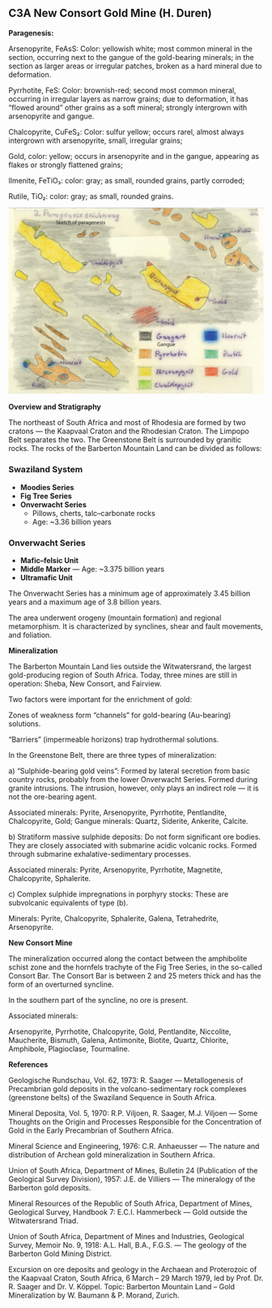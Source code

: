## C3A New Consort Gold Mine (H. Duren)

**Paragenesis:**

Arsenopyrite, FeAsS: Color: yellowish white; most common mineral in the section, occurring next to the gangue of the gold-bearing minerals; in the section as larger areas or irregular patches, broken as a hard mineral due to deformation.

Pyrrhotite, FeS: Color: brownish-red; second most common mineral, occurring in irregular layers as narrow grains; due to deformation, it has “flowed around” other grains as a soft mineral; strongly intergrown with arsenopyrite and gangue.

Chalcopyrite, CuFeS₂: Color: sulfur yellow; occurs rarel, almost always intergrown with arsenopyrite, small, irregular grains;

Gold, color: yellow; occurs in arsenopyrite and in the gangue, appearing as flakes or strongly flattened grains;

Ilmenite, FeTiO₃: color: gray; as small, rounded grains, partly corroded;

Rutile, TiO₂: color: gray; as small, rounded grains.

![31 New Consort](https://github.com/DinaKlim/OD_RL_notes/blob/main/RL_notes/31_New_Consort/31%20New%20Consort%20Gold%20Mine.jpg)

**Overview and Stratigraphy**

The northeast of South Africa and most of Rhodesia are formed by two cratons — the Kaapvaal Craton and the Rhodesian Craton.
The Limpopo Belt separates the two.
The Greenstone Belt is surrounded by granitic rocks.
The rocks of the Barberton Mountain Land can be divided as follows:

### Swaziland System
- **Moodies Series**  
- **Fig Tree Series**  
- **Onverwacht Series**  
  - Pillows, cherts, talc–carbonate rocks  
  - Age: ~3.36 billion years  

### Onverwacht Series
- **Mafic–felsic Unit**  
- **Middle Marker** — Age: ~3.375 billion years  
- **Ultramafic Unit**

The Onverwacht Series has a minimum age of approximately 3.45 billion years and a maximum age of 3.8 billion years.

The area underwent orogeny (mountain formation) and regional metamorphism.
It is characterized by synclines, shear and fault movements, and foliation.

**Mineralization**

The Barberton Mountain Land lies outside the Witwatersrand,
the largest gold-producing region of South Africa.
Today, three mines are still in operation: Sheba, New Consort, and Fairview.

Two factors were important for the enrichment of gold:

Zones of weakness form “channels” for gold-bearing (Au-bearing) solutions.

“Barriers” (impermeable horizons) trap hydrothermal solutions.

In the Greenstone Belt, there are three types of mineralization:

a) “Sulphide-bearing gold veins”:
Formed by lateral secretion from basic country rocks, probably from the lower Onverwacht Series.
Formed during granite intrusions.
The intrusion, however, only plays an indirect role — it is not the ore-bearing agent.

Associated minerals:
Pyrite, Arsenopyrite, Pyrrhotite, Pentlandite, Chalcopyrite, Gold;
Gangue minerals: Quartz, Siderite, Ankerite, Calcite.

b) Stratiform massive sulphide deposits:
Do not form significant ore bodies.
They are closely associated with submarine acidic volcanic rocks.
Formed through submarine exhalative-sedimentary processes.

Associated minerals:
Pyrite, Arsenopyrite, Pyrrhotite, Magnetite, Chalcopyrite, Sphalerite.

c) Complex sulphide impregnations in porphyry stocks:
These are subvolcanic equivalents of type (b).

Minerals: Pyrite, Chalcopyrite, Sphalerite, Galena, Tetrahedrite, Arsenopyrite.

**New Consort Mine**

The mineralization occurred along the contact between the amphibolite schist zone and the hornfels trachyte of the Fig Tree Series, in the so-called Consort Bar.
The Consort Bar is between 2 and 25 meters thick and has the form of an overturned syncline.

In the southern part of the syncline, no ore is present.

Associated minerals:

Arsenopyrite, Pyrrhotite, Chalcopyrite, Gold, Pentlandite, Niccolite, Maucherite, Bismuth, Galena, Antimonite, Biotite, Quartz, Chlorite, Amphibole, Plagioclase, Tourmaline.

**References**

Geologische Rundschau, Vol. 62, 1973:
R. Saager — Metallogenesis of Precambrian gold deposits in the volcano-sedimentary rock complexes (greenstone belts) of the Swaziland Sequence in South Africa.

Mineral Deposita, Vol. 5, 1970:
R.P. Viljoen, R. Saager, M.J. Viljoen — Some Thoughts on the Origin and Processes Responsible for the Concentration of Gold in the Early Precambrian of Southern Africa.

Mineral Science and Engineering, 1976:
C.R. Anhaeusser — The nature and distribution of Archean gold mineralization in Southern Africa.

Union of South Africa, Department of Mines, Bulletin 24 (Publication of the Geological Survey Division), 1957:
J.E. de Villiers — The mineralogy of the Barberton gold deposits.

Mineral Resources of the Republic of South Africa, Department of Mines, Geological Survey, Handbook 7:
E.C.I. Hammerbeck — Gold outside the Witwatersrand Triad.

Union of South Africa, Department of Mines and Industries, Geological Survey, Memoir No. 9, 1918:
A.L. Hall, B.A., F.G.S. — The geology of the Barberton Gold Mining District.

Excursion on ore deposits and geology in the Archaean and Proterozoic of the Kaapvaal Craton, South Africa,
6 March – 29 March 1979,
led by Prof. Dr. R. Saager and Dr. V. Köppel.
Topic: Barberton Mountain Land – Gold Mineralization
by W. Baumann & P. Morand, Zurich.
